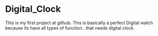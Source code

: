 # Digital_Clock
This is my first project at github. This is basically a perfect Digital watch because its have all types of function...that needs digital clock

